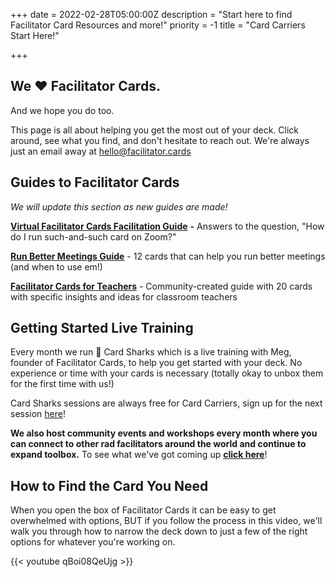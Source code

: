 +++
date = 2022-02-28T05:00:00Z
description = "Start here to find Facilitator Card Resources and more!"
priority = -1
title = "Card Carriers Start Here!"

+++
## We ❤️ Facilitator Cards.

And we hope you do too.

This page is all about helping you get the most out of your deck. Click around, see what you find, and don't hesitate to reach out. We're always just an email away at hello@facilitator.cards

## Guides to Facilitator Cards

_We will update this section as new guides are made!_

[**Virtual Facilitator Cards Facilitation Guide**](https://virtual.facilitator.cards/) **-** Answers to the question, "How do I run such-and-such card on Zoom?"

[**Run Better Meetings Guide**](https://www.facilitator.cards/img/blog/run-better-meetings-guide.pdf) - 12 cards that can help you run better meetings (and when to use em!)

[**Facilitator Cards for Teachers**](https://www.facilitator.cards/img/blog/facilitator-cards-edu.pdf) - Community-created guide with 20 cards with specific insights and ideas for classroom teachers

## Getting Started Live Training

Every month we run **🦈**  Card Sharks which is a live training with Meg, founder of Facilitator Cards, to help you get started with your deck. No experience or time with your cards is necessary (totally okay to unbox them for the first time with us!)

Card Sharks sessions are always free for Card Carriers, sign up for the next session [here](https://lu.ma/cardsharks)!

**We also host community events and workshops every month where you can connect to other rad facilitators around the world and continue to expand toolbox.** To see what we've got coming up [**click here**](https://lu.ma/facilitatorcards)!

## How to Find the Card You Need
When you open the box of Facilitator Cards it can be easy to get overwhelmed with options, BUT if you follow the process in this video, we'll walk you through how to narrow the deck down to just a few of the right options for whatever you're working on.

{{<  youtube qBoi08QeUjg >}}